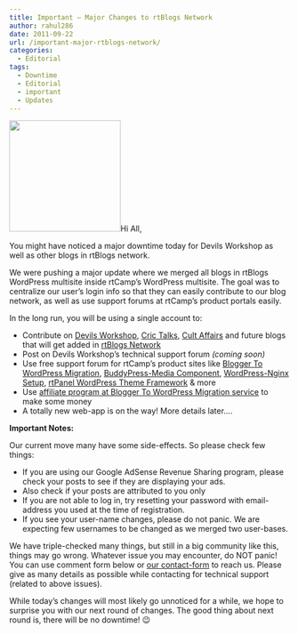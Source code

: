 ```yaml
---
title: Important – Major Changes to rtBlogs Network
author: rahul286
date: 2011-09-22
url: /important-major-rtblogs-network/
categories:
  - Editorial
tags:
  - Downtime
  - Editorial
  - important
  - Updates
---
```

[<img class="size-thumbnail wp-image-43933 alignright" title="long_jump" src="http://cdn.devilsworkshop.org/files/2011/09/long_jump-200x200.jpg" alt="" width="200" height="200" />][1]Hi All,

You might have noticed a major downtime today for Devils Workshop as well as other blogs in rtBlogs network.

We were pushing a major update where we merged all blogs in rtBlogs WordPress multisite inside rtCamp&#8217;s WordPress multisite. The goal was to centralize our user&#8217;s login info so that they can easily contribute to our blog network, as well as use support forums at rtCamp&#8217;s product portals easily.

In the long run, you will be using a single account to:

  * Contribute on [Devils Workshop][2], <a href="http://crictalks.com/" onclick="_gaq.push(['_trackEvent', 'outbound-article', 'http://crictalks.com/', 'Cric Talks']);" >Cric Talks</a>, <a href="http://cultaffair.com/" onclick="_gaq.push(['_trackEvent', 'outbound-article', 'http://cultaffair.com/', 'Cult Affairs']);" >Cult Affairs</a> and future blogs that will get added in <a href="http://rtblogs.com/" onclick="_gaq.push(['_trackEvent', 'outbound-article', 'http://rtblogs.com/', 'rtBlogs Network']);" >rtBlogs Network</a>
  * Post on Devils Workshop&#8217;s technical support forum *(coming soon)*
  * Use free support forum for rtCamp&#8217;s product sites like <a href="http://bloggertowp.org/support/" onclick="_gaq.push(['_trackEvent', 'outbound-article', 'http://bloggertowp.org/support/', 'Blogger To WordPress Migration']);" >Blogger To WordPress Migration</a>, <a href="http://mediabp.com/support/" onclick="_gaq.push(['_trackEvent', 'outbound-article', 'http://mediabp.com/support/', 'BuddyPress-Media Component']);" >BuddyPress-Media Component</a>, <a href="http://wpnginx.com/support/" onclick="_gaq.push(['_trackEvent', 'outbound-article', 'http://wpnginx.com/support/', 'WordPress-Nginx Setup']);" >WordPress-Nginx Setup</a>, <a href="http://rtpanel.com/support/" onclick="_gaq.push(['_trackEvent', 'outbound-article', 'http://rtpanel.com/support/', 'rtPanel WordPress Theme Framework']);" >rtPanel WordPress Theme Framework</a> & more
  * Use <a href="http://bloggertowp.org/affiliate/" onclick="_gaq.push(['_trackEvent', 'outbound-article', 'http://bloggertowp.org/affiliate/', 'affiliate program at Blogger To WordPress Migration service']);" >affiliate program at Blogger To WordPress Migration service</a> to make some money
  * A totally new web-app is on the way! More details later&#8230;.

<div>
  <strong>Important Notes:</strong>
</div>

Our current move many have some side-effects. So please check few things:

  * If you are using our Google AdSense Revenue Sharing program, please check your posts to see if they are displaying your ads.
  * Also check if your posts are attributed to you only
  * If you are not able to log in, try resetting your password with email-address you used at the time of registration.
  * If you see your user-name changes, please do not panic. We are expecting few usernames to be changed as we merged two user-bases.

<div>
  We have triple-checked many things, but still in a big community like this, things may go wrong. Whatever issue you may encounter, do NOT panic!
</div>

<div>
  You can use comment form below or <a href="http://devilsworkshop.org/contact">our contact-form</a> to reach us. Please give as many details as possible while contacting for technical support (related to above issues).
</div>

While today&#8217;s changes will most likely go unnoticed for a while, we hope to surprise you with our next round of changes. The good thing about next round is, there will be no downtime! 😉

 [1]: http://cdn.devilsworkshop.org/files/2011/09/long_jump.jpg
 [2]: http://devilsworkshop.org/
